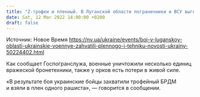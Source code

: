 ```yaml
---
title: "Z-трофеи и пленный. В Луганской области пограничники и ВСУ выгнали оккупантов с окрестности одного из городов"
date: Sat, 12 Mar 2022 14:00:00 +0200
draft: false
---
```

Источник: Новое Время https://nv.ua/ukraine/events/boi-v-luganskoy-oblasti-ukrainskie-voennye-zahvatili-plennogo-i-tehniku-novosti-ukrainy-50224402.html


Как сообщает Госпогранслужа, военные уничтожили несколько единиц вражеской бронетехники, также у орков есть потери в живой силе.

«В результате боя украинские бойцы захватили трофейный БРДМ и взяли в плен одного рашиста», — говорится в сообщении.
